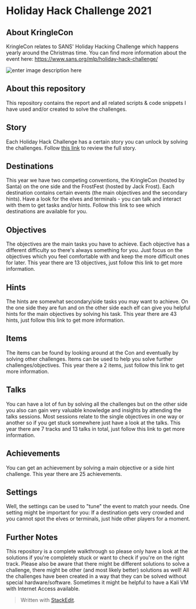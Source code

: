 
# Holiday Hack Challenge 2021
## About KringleCon
KringleCon relates to SANS' Holiday Hacking Challenge which happens yearly around the Christmas time. You can find more information about the event here: https://www.sans.org/mlp/holiday-hack-challenge/

![enter image description here](https://images.contentstack.io/v3/assets/blt36c2e63521272fdc/blt3df4f4efd480f7ca/61ac2c72c7c3037339ab466a/RANGES_2021_Holiday_740x370_Custom_@2X.jpg)
## About this repository
This repository contains the report and all related scripts & code snippets I have used and/or created to solve the challenges.
## Story
Each Holiday Hack Challenge has a certain story you can unlock by solving the challenges. Follow [this link](Story.md) to review the full story.
## Destinations
This year we have two competing conventions, the KringleCon (hosted by Santa) on the one side and the FrostFest (hosted by Jack Frost).
Each destination contains certain events (the main objectives and the secondary hints). Have a look for the elves and terminals - you can talk and interact with them to get tasks and/or hints.
Follow this link to see which destinations are available for you. 
## Objectives
The objectives are the main tasks you have to achieve. Each objective has a different difficulty so there's always something for you. Just focus on the objectives which you feel comfortable with and keep the more difficult ones for later. 
This year there are 13 objectives, just follow this link to get more information.
## Hints
The hints are somewhat secondary/side tasks you may want to achieve. On the one side they are fun and on the other side each elf can give you helpful hints for the main objectives by solving his task.
This year there are 43 hints, just follow this link to get more information.
## Items
The items can be found by looking around at the Con and eventually by solving other challenges. Items can be used to help you solve further challenges/objectives.
This year there a 2 items, just follow this link to get more information.
## Talks
You can have a lot of fun by solving all the challenges but on the other side you also can gain very valuable knowledge and insights by attending the talks sessions. Most sessions relate to the single objectives in one way or another so if you get stuck somewhere just have a look at the talks.
This year there are 7 tracks and 13 talks in total, just follow this link to get more information.
## Achievements
You can get an achievement by solving a main objective or a side hint challenge. 
This year there are 25 achievements.
## Settings
Well, the settings can be used to "tune" the event to match your needs. One setting might be important for you: If a destination gets very crowded and you cannot spot the elves or terminals, just hide other players for a moment.
## Further Notes
This repository is a complete walkthrough so please only have a look at the solutions if you're completely stuck or want to check if you're on the right track.
Please also be aware that there might be different solutions to solve a challenge, there might be other (and most likely better) solutions as well!
All the challenges have been created in a way that they can be solved without special hardware/software. Sometimes it might be helpful to have a Kali VM with Internet Access available. 

> Written with [StackEdit](https://stackedit.io/).
